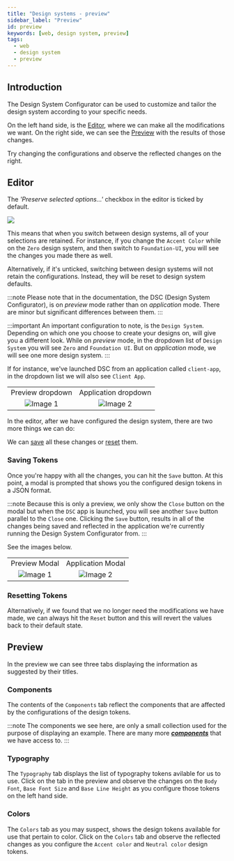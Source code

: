 ```yaml
---
title: "Design systems - preview"
sidebar_label: "Preview"
id: preview
keywords: [web, design system, preview]
tags:
  - web
  - design system
  - preview
---
```


## Introduction

The Design System Configurator can be used to customize and tailor the design system according to your specific needs.

On the left hand side, is the [Editor](../../../web/design-systems/preview/#editor), where we can make all the modifications we want. On the right side, we can see the [Preview](../../../web/design-systems/preview/#preview) with the results of those changes.

Try changing the configurations and observe the reflected changes on the right.

<design-system-editor>
  <design-system-preview></design-system-preview>
  <design-system-export slot="export"></design-system-export>
</design-system-editor>

## Editor

The *'Preserve selected options...'* checkbox in the editor is ticked by default.

![](/img/checkbox.PNG)

This means that when you switch between design systems, all of your selections are retained.
For instance, if you change the `Accent Color` while on the `Zero` design system, and then switch to `Foundation-UI`, you will see the changes you made there as well.

Alternatively, if it's unticked, switching between design systems will not retain the configurations.
Instead, they will be reset to design system defaults.

:::note
Please note that in the documentation, the DSC (Design System Configurator), is on *preview* mode rather than on *application* mode. There are minor but significant differences between them.
:::

:::important
An important configuration to note, is the `Design System`. Depending on which one you choose to create your designs on, will give you a different look. While on *preview* mode, in the dropdown list of `Design System` you will see `Zero` and `Foundation UI`. But on *application* mode, we will see one more design system. 
:::

If for instance, we've launched DSC from an application called `client-app`, in the dropdown list we will also see `Client App`.

|         |         |
| :-------: | :-------: |
| Preview dropdown | Application dropdown|
| ![Image 1](/img/preview_drop_down.PNG) |![Image 2](/img/custom_drop_down.PNG) |

In the editor, after we have configured the design system, there are two more things we can do:

We can [save](../../../web/design-systems/preview/#saving-tokens) all these changes or [reset](../../../web/design-systems/preview/#resetting-tokens) them.

### Saving Tokens

Once you're happy with all the changes, you can hit the `Save` button. At this point, a modal is prompted that shows you the configured design tokens in a JSON format. 

:::note
Because this is only a preview, we only show the `Close` button on the modal but when the `DSC` app is launched, you will see another `Save` button parallel to the `Close` one. Clicking the `Save` button, results in all of the changes being saved and reflected in the application we're currently running the Design System Configurator from.
:::

See the images below.

|         |         |
| :-------: | :-------: |
| Preview Modal | Application Modal|
| ![Image 1](/img/close_modal.PNG) |![Image 2](/img/save_modal.PNG) |

### Resetting Tokens

Alternatively, if we found that we no longer need the modifications we have made, we can always hit the `Reset` button and this will revert the values back to their default state.

## Preview

In the preview we can see three tabs displaying the information as suggested by their titles. 

### Components

The contents of the `Components` tab reflect the components that are affected by the configurations of the design tokens. 

:::note
The components we see here, are only a small collection used for the purpose of displaying an example. There are many more ***[components](../../../web/web-components/overview)*** that we have access to. 
:::

### Typography

The `Typography` tab displays the list of typography tokens avilable for us to use. Click on the tab in the preview and observe the changes on the `Body Font`, `Base Font Size` and `Base Line Height` as you configure those tokens on the left hand side. 

### Colors

The `Colors` tab as you may suspect, shows the design tokens available for use that pertain to color. Click on the `Colors` tab and observe the reflected changes as you configure the `Accent color` and `Neutral color` design tokens. 